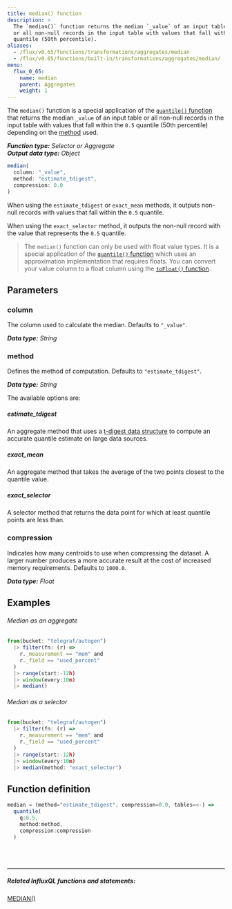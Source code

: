 ```yaml
---
title: median() function
description: >
  The `median()` function returns the median `_value` of an input table
  or all non-null records in the input table with values that fall within the `0.5`
  quantile (50th percentile).
aliases:
  - /flux/v0.65/functions/transformations/aggregates/median
  - /flux/v0.65/functions/built-in/transformations/aggregates/median/
menu:
  flux_0_65:
    name: median
    parent: Aggregates
    weight: 1
---
```


The `median()` function is a special application of the [`quantile()` function](/flux/v0.65/stdlib/built-in/transformations/aggregates/quantile)
that returns the median `_value` of an input table or all non-null records in the input table
with values that fall within the `0.5` quantile (50th percentile) depending on the [method](#method) used.

_**Function type:** Selector or Aggregate_  
_**Output data type:** Object_


```js
median(
  column: "_value",
  method: "estimate_tdigest",
  compression: 0.0
)
```

When using the `estimate_tdigest` or `exact_mean` methods, it outputs non-null
records with values that fall within the `0.5` quantile.

When using the `exact_selector` method, it outputs the non-null record with the
value that represents the `0.5` quantile.

> The `median()` function can only be used with float value types.
> It is a special application of the [`quantile()` function](/flux/v0.65/stdlib/built-in/transformations/aggregates/quantile) which
> uses an approximation implementation that requires floats.
> You can convert your value column to a float column using the [`toFloat()` function](/flux/v0.65/stdlib/built-in/transformations/type-conversions/tofloat).

## Parameters

### column
The column used to calculate the median.
Defaults to `"_value"`.

_**Data type:** String_

### method
Defines the method of computation. Defaults to `"estimate_tdigest"`.

_**Data type:** String_

The available options are:

##### estimate_tdigest
An aggregate method that uses a [t-digest data structure](https://github.com/tdunning/t-digest)
to compute an accurate quantile estimate on large data sources.

##### exact_mean
An aggregate method that takes the average of the two points closest to the quantile value.

##### exact_selector
A selector method that returns the data point for which at least quantile points are less than.

### compression
Indicates how many centroids to use when compressing the dataset.
A larger number produces a more accurate result at the cost of increased memory requirements.
Defaults to `1000.0`.

_**Data type:** Float_

## Examples

###### Median as an aggregate
```js
from(bucket: "telegraf/autogen")
  |> filter(fn: (r) =>
    r._measurement == "mem" and
    r._field == "used_percent"
  )
  |> range(start:-12h)
  |> window(every:10m)
  |> median()
```

###### Median as a selector
```js
from(bucket: "telegraf/autogen")
  |> filter(fn: (r) =>
    r._measurement == "mem" and
    r._field == "used_percent"
  )
  |> range(start:-12h)
  |> window(every:10m)
  |> median(method: "exact_selector")
```

## Function definition
```js
median = (method="estimate_tdigest", compression=0.0, tables=<-) =>
  quantile(
    q:0.5,
    method:method,
    compression:compression
  )
```

<hr style="margin-top:4rem"/>

##### Related InfluxQL functions and statements:
[MEDIAN()](/influxdb/latest/query_language/functions/#median)  
